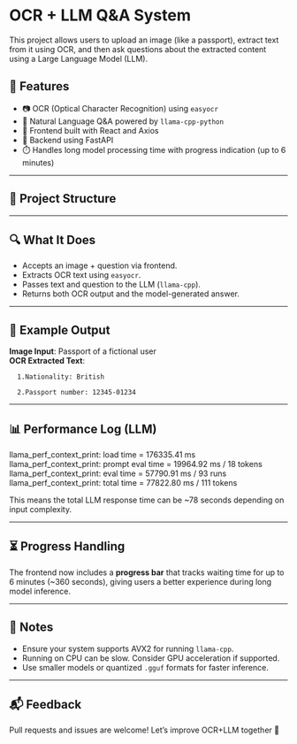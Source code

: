 # OCR + LLM Q&A System

This project allows users to upload an image (like a passport), extract text from it using OCR, and then ask questions about the extracted content using a Large Language Model (LLM).

## 🔧 Features

- 📷 OCR (Optical Character Recognition) using `easyocr`
- 🧠 Natural Language Q&A powered by `llama-cpp-python`
- 📁 Frontend built with React and Axios
- 🚀 Backend using FastAPI
- ⏱️ Handles long model processing time with progress indication (up to 6 minutes)

---

## 📁 Project Structure


---

## 🔍 What It Does

- Accepts an image + question via frontend.
- Extracts OCR text using `easyocr`.
- Passes text and question to the LLM (`llama-cpp`).
- Returns both OCR output and the model-generated answer.

---

## 🧪 Example Output

**Image Input**: Passport of a fictional user  
**OCR Extracted Text**:

      1.Nationality: British

      2.Passport number: 12345-01234



---

## 📊 Performance Log (LLM)

llama_perf_context_print:        load time = 176335.41 ms
llama_perf_context_print: prompt eval time = 19964.92 ms / 18 tokens
llama_perf_context_print:        eval time = 57790.91 ms / 93 runs
llama_perf_context_print:       total time = 77822.80 ms / 111 tokens


This means the total LLM response time can be ~78 seconds depending on input complexity.

---

## ⏳ Progress Handling

The frontend now includes a **progress bar** that tracks waiting time for up to 6 minutes (~360 seconds), giving users a better experience during long model inference.

---

## 🧠 Notes

- Ensure your system supports AVX2 for running `llama-cpp`.
- Running on CPU can be slow. Consider GPU acceleration if supported.
- Use smaller models or quantized `.gguf` formats for faster inference.

---

## 📬 Feedback

Pull requests and issues are welcome! Let’s improve OCR+LLM together 🚀
